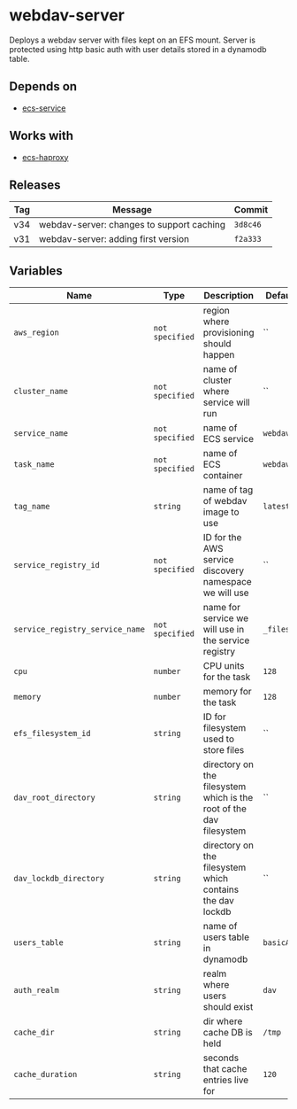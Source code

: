 webdav-server
======


Deploys a webdav server with files kept on an EFS mount.  Server is protected using http basic auth with user details stored in a dynamodb table.

Depends on
------

* [ecs-service](../ecs-service/README.md)



Works with
------

* [ecs-haproxy](../ecs-haproxy/README.md)



Releases
------

|Tag | Message | Commit|
--- | --- | ---
v34 | webdav-server: changes to support caching | `3d8c46`
v31 | webdav-server: adding first version | `f2a333`

Variables
------

|Name | Type | Description | Default Value|
--- | --- | --- | ---
`aws_region` | `not specified` | region where provisioning should happen | ``
`cluster_name` | `not specified` | name of cluster where service will run | ``
`service_name` | `not specified` | name of ECS service | `webdav`
`task_name` | `not specified` | name of ECS container | `webdav`
`tag_name` | `string` | name of tag of webdav image to use | `latest`
`service_registry_id` | `not specified` | ID for the AWS service discovery namespace we will use | ``
`service_registry_service_name` | `not specified` | name for service we will use in the service registry | `_files._tcp`
`cpu` | `number` | CPU units for the task | `128`
`memory` | `number` | memory for the task | `128`
`efs_filesystem_id` | `string` | ID for filesystem used to store files | ``
`dav_root_directory` | `string` | directory on the filesystem which is the root of the dav filesystem | ``
`dav_lockdb_directory` | `string` | directory on the filesystem which contains the dav lockdb | ``
`users_table` | `string` | name of users table in dynamodb | `basicAuthUsers`
`auth_realm` | `string` | realm where users should exist | `dav`
`cache_dir` | `string` | dir where cache DB is held | `/tmp`
`cache_duration` | `string` | seconds that cache entries live for | `120`

